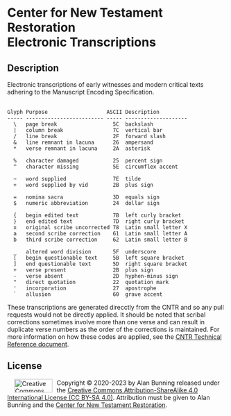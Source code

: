 <h1>Center for New Testament Restoration<br>Electronic Transcriptions</h1>

<h2>Description</h2>
Electronic transcriptions of early witnesses and modern critical texts adhering to the Manuscript Encoding Specification.
<br>
<br>

````
Glyph Purpose                   ASCII Description
----- ------------------------- ----- --------------------
  \   page break                  5C  backslash
  |   column break                7C  vertical bar
  /   line break                  2F  forward slash
  &   line remnant in lacuna      26  ampersand
  *   verse remnant in lacuna     2A  asterisk

  %   character damaged           25  percent sign
  ^   character missing           5E  circumflex accent

  ~   word supplied               7E  tilde 
  +   word supplied by vid        2B  plus sign
  
  =   nomina sacra                3D  equals sign 
  $   numeric abbreviation        24  dollar sign

  {   begin edited text           7B  left curly bracket 
  }   end edited text             7D  right curly bracket
  x   original scribe uncorrected 78  Latin small letter X
  a   second scribe correction    61  Latin small letter A 
  b   third scribe correction     62  Latin small letter B 

  _   altered word division       5F  underscore 
  [   begin questionable text     5B  left square bracket 
  ]   end questionable text       5D  right square bracket 
  +   verse present               2B  plus sign 
  -   verse absent                2D  hyphen-minus sign 
  "   direct quotation            22  quotation mark 
  '   incorporation               27  apostrophe 
  `   allusion                    60  grave accent 
````

These transcriptions are generated direcctly from the CNTR and so any pull requests would not be directly applied. 
It should be noted that scribal corrections sometimes involve more than one verse and can result in duplicate verse numbers as the order of the corrections is maintained.
For more information on how these codes are applied, see the <a href=https://greekcntr.org/resources/technical.pdf>CNTR Technical Reference document</a>.

<h2>License</h2>
<img alt='Creative Commons License' src="https://licensebuttons.net/l/by-sa/3.0/88x31.png" width="88" height="31" style='margin:0 10px 0 12pt; float:left;'/>
Copyright © 2020-2023 by Alan Bunning released under the <a rel=license href=http://creativecommons.org/licenses/by-sa/4.0/>Creative Commons Attribution-ShareAlike 4.0 International License (CC BY-SA 4.0)</a>. Attribution must be given to Alan Bunning and the <a href=http://greekcntr.org>Center for New Testament Restoration</a>.
